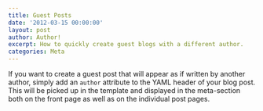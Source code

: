 ```yaml
---
title: Guest Posts
date: '2012-03-15 00:00:00'
layout: post
author: Author!
excerpt: How to quickly create guest blogs with a different author.
categories: Meta
---
```


If you want to create a guest post that will appear as if written by another author, simply add an `author` attribute to the 
YAML header of your blog post. This will be picked up in the template and displayed in the meta-section both on the front page 
as well as on the individual post pages.
